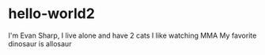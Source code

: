 # hello-world2

I'm Evan Sharp, I live alone and have 2 cats
I like watching MMA
My favorite dinosaur is allosaur


